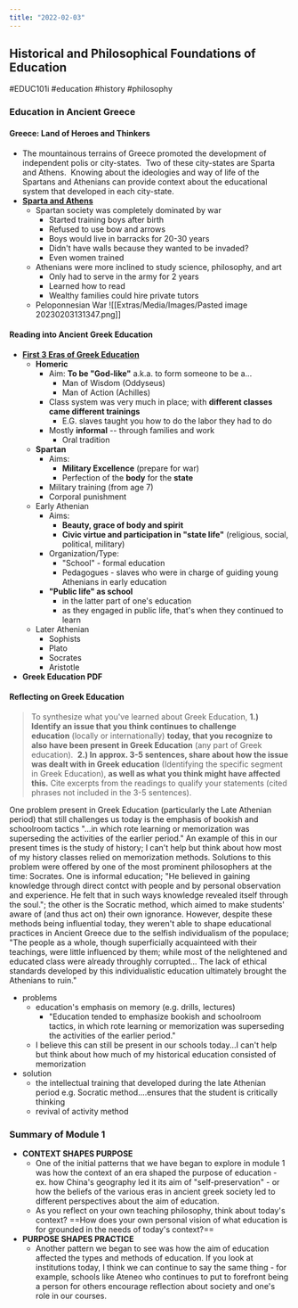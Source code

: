 ```yaml
---
title: "2022-02-03"
---
```

## Historical and Philosophical Foundations of Education
#EDUC101i #education #history #philosophy 
### Education in Ancient Greece
#### Greece: Land of Heroes and Thinkers
- The mountainous terrains of Greece promoted the development of independent polis or city-states.  Two of these city-states are Sparta and Athens.  Knowing about the ideologies and way of life of the Spartans and Athenians can provide context about the educational system that developed in each city-state.
- **[Sparta and Athens](https://www.youtube.com/watch?v=FzxUnMr3API)**
	- Spartan society was completely dominated by war
		- Started training boys after birth
		- Refused to use bow and arrows
		- Boys would live in barracks for 20-30 years
		- Didn't have walls because they wanted to be invaded?
		- Even women trained
	- Athenians were more inclined to study science, philosophy, and art
		- Only had to serve in the army for 2 years
		- Learned how to read
		- Wealthy families could hire private tutors
	- Peloponnesian War
![[Extras/Media/Images/Pasted image 20230203131347.png]]
#### Reading into Ancient Greek Education
- **[First 3 Eras of Greek Education](https://www.youtube.com/watch?v=E2qjusN-qKE)**
	- **Homeric**
		- Aim: **To be "God-like"** a.k.a. to form someone to be a...
			- Man of Wisdom (Oddyseus)
			- Man of Action (Achilles)
		- Class system was very much in place; with **different classes came different trainings**
			- E.G. slaves taught you how to do the labor they had to do
		- Mostly **informal** -- through families and work
			- Oral tradition
	- **Spartan**
		- Aims:
			- **Military Excellence** (prepare for war)
			- Perfection of the **body** for the **state**
		- Military training (from age 7)
		- Corporal punishment
	- Early Athenian
		- Aims:
			- **Beauty, grace of body and spirit**
			- **Civic virtue and participation in "state life"** (religious, social, political, military)
		- Organization/Type:
			- "School" - formal education
			- Pedagogues - slaves who were in charge of guiding young Athenians in early education
		- **"Public life" as school**
			- in the latter part of one's education
			- as they engaged in public life, that's when they continued to learn
	- Later Athenian
		- Sophists
		- Plato
		- Socrates
		- Aristotle
- **Greek Education PDF**

#### Reflecting on Greek Education
> To synthesize what you've learned about Greek Education,
>**1.) Identify an issue that you think continues to challenge education** (locally or internationally) **today, that you recognize to also have been present in Greek Education** (any part of Greek education). 
>**2.) In** **approx. 3-5 sentences, share about how the issue was dealt with in Greek education** (Identifying the specific segment in Greek Education), **as well as what you think might have affected this.** Cite excerpts from the readings to qualify your statements (cited phrases not included in the 3-5 sentences).

One problem present in Greek Education (particularly the Late Athenian period) that still challenges us today is the emphasis of bookish and schoolroom tactics "...in which rote learning or memorization was superseding the activities of the earlier period." An example of this in our present times is the study of history; I can't help but think about how most of my history classes relied on memorization methods. Solutions to this problem were offered by one of the most prominent philosophers at the time: Socrates. One is informal education; "He believed in gaining knowledge through direct contct with people and by personal observation and experience. He felt that in such ways knowledge revealed itself through the soul."; the other is the Socratic method, which aimed to make students' aware of (and thus act on) their own ignorance. However, despite these methods being influential today, they weren't able to shape educational practices in Ancient Greece due to the selfish individualism of the populace; "The people as a whole, though superficially acquainteed with their teachings, were little influenced by them; while most of the nelightened and educated class were already throughly corrupted... The lack of ethical standards developed by this individualistic education ultimately brought the Athenians to ruin."


- problems
	- education's emphasis on memory (e.g. drills, lectures)
		- "Education tended to emphasize bookish and schoolroom tactics, in which rote learning or memorization was superseding the activities of the earlier period."
	- I believe this can still be present in our schools today...I can't help but think about how much of my historical education consisted of memorization
- solution
	- the intellectual training that developed during the late Athenian period e.g. Socratic method....ensures that the student is critically thinking
	- revival of activity method

### Summary of Module 1
- **CONTEXT SHAPES PURPOSE**
	- One of the initial patterns that we have began to explore in module 1 was how the context of an era shaped the purpose of education - ex. how China's geography led it its aim of "self-preservation" - or how the beliefs of the various eras in ancient greek society led to different perspectives about the aim of education. 
	- As you reflect on your own teaching philosophy, think about today's context? ==How does your own personal vision of what education is for grounded in the needs of today's context?==
- **PURPOSE SHAPES PRACTICE**
	- Another pattern we began to see was how the aim of education affected the types and methods of education. If you look at institutions today, I think we can continue to say the same thing - for example, schools like Ateneo who continues to put to forefront being a person for others encourage reflection about society and one's role in our courses.